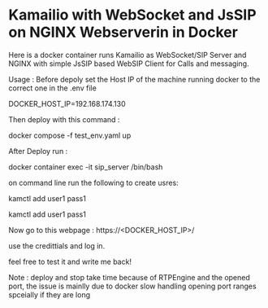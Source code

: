 # Kamailio with WebSocket and JsSIP on NGINX Webserverin in Docker

Here is a docker container runs Kamailio as WebSocket/SIP Server and NGINX with simple JsSIP based WebSIP Client for Calls and messaging.

Usage :
Before depoly set the Host IP of the machine running docker to the correct one in the .env file

DOCKER_HOST_IP=192.168.174.130

Then deploy with this command :

docker compose -f test_env.yaml up

After Deploy run :

docker container exec -it sip_server /bin/bash

on command line run the following to create usres:

kamctl add user1 pass1

kamctl add user1 pass1

Now go to this webpage :
https://<DOCKER_HOST_IP>/

use the credittials and log in.

feel free to test it and write me back!

Note : deploy and stop take time because of RTPEngine and the opened port, the issue is mainlly due to docker slow handling opening port ranges spceially if they are long
